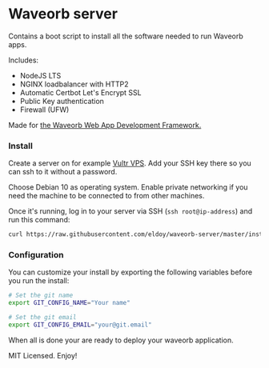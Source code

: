# Waveorb server

Contains a boot script to install all the software needed to run Waveorb apps.

Includes:

* NodeJS LTS
* NGINX loadbalancer with HTTP2
* Automatic Certbot Let's Encrypt SSL
* Public Key authentication
* Firewall (UFW)

Made for [the Waveorb Web App Development Framework.](https://waveorb.com)

### Install

Create a server on for example [Vultr VPS](https://vultr.com). Add your SSH key there so you can ssh to it without a password.

Choose Debian 10 as operating system. Enable private networking if you need the machine to be connected to from other machines.

Once it's running, log in to your server via SSH (`ssh root@ip-address`) and run this command:
```sh
curl https://raw.githubusercontent.com/eldoy/waveorb-server/master/install.sh | sh
```

### Configuration

You can customize your install by exporting the following variables before you run the install:
```sh
# Set the git name
export GIT_CONFIG_NAME="Your name"

# Set the git email
export GIT_CONFIG_EMAIL="your@git.email"
```

When all is done your are ready to deploy your waveorb application.

MIT Licensed. Enjoy!
